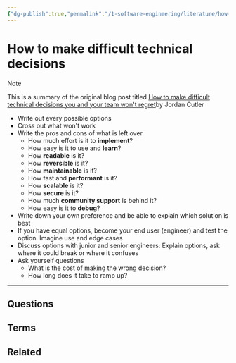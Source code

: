 ```yaml
---
{"dg-publish":true,"permalink":"/1-software-engineering/literature/how-to-make-difficult-technical-decisions/","tags":["source/blog","code/best_practices"],"created":"2023-08-23T06:00:35.837-05:00","updated":"2023-09-19T08:07:43.139-05:00"}
---
```


# How to make difficult technical decisions

> [!NOTE]
> This is a summary of the original blog post titled [How to make difficult technical decisions you and your team won't regret](https://careercutler.substack.com/p/how-to-make-difficult-technical-decisions)by Jordan Cutler 

- Write out every possible options
- Cross out what won't work
- Write the pros and cons of what is left over
	- How much effort is it to **implement**?
	- How easy is it to use and **learn**?
	- How **readable** is it?
	- How **reversible** is it?
	- How **maintainable** is it?
	- How fast and **performant** is it?
	- How **scalable** is it?
	- How **secure** is it?
	- How much **community support** is behind it?
	- How easy is it to **debug**?
- Write down your own preference and be able to explain which solution is best
- If you have equal options, become your end user (engineer) and test the option. Imagine use and edge cases
- Discuss options with junior and senior engineers: Explain options, ask where it could break or where it confuses
- Ask yourself questions
	- What is the cost of making the wrong decision?
	- How long does it take to ramp up?

---
## Questions
## Terms
## Related